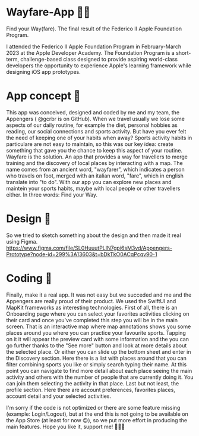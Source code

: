 # Wayfare-App 🏃‍♂️
Find your Way(fare). The final result of the Federico II Apple Foundation Program. 

I attended the Federico II Apple Foundation Program in February-March 2023 at the Apple Developer Academy. 
The Foundation Program is a short-term, challenge-based class designed to provide aspiring world-class developers the opportunity to experience Apple's learning framework while designing iOS app prototypes. 
# App concept 💭
This app was conceived, designed and coded by me and my team, the Appengers ( @gcrbr is on GitHub).
When we travel usually we lose some aspects of our daily routine, for example the diet, personal hobbies as reading, our social connections and sports activity. But have you ever felt the need of keeping one of your habits when away? Sports activity habits in particulare are not easy to maintain, so this was our key idea: create something that gave you the chance to keep this aspect of your routine. 
Wayfare is the solution. 
An app that provides a way for travellers to merge training and the discovery of local places by interacting with a map. The name comes from an ancient word, "wayfarer", which indicates a person who travels on foot, merged with an italian word, "fare", which in english translate into "to do". 
With our app you can explore new places and maintein your sports habits, maybe with local people or other travellers either. 
In three words: Find your Way.
# Design 🎨
So we tried to sketch something about the design and then made it real using Figma. 
https://www.figma.com/file/SL0HuuutPLIN7gpi6sM3vd/Appengers-Prototype?node-id=299%3A13603&t=bDkTkO0ACqPcqv90-1
# Coding 📲
Finally, make it a real app. It was not easy but we succeded and me and the Appengers are really proud of their product. 
We used the SwiftUI and MapKit frameworks as interesting technologies. 
First of all, there is an Onboarding page where you can select your favorites activities clicking on their card and once you've completed this step you will be in the main screen. That is an interactive map where map annotations shows you some places around you where you can practice your favourite sports.
Tapping on it it will appear the preview card with some information and the you can go further thanks to the "See more" button and look at more details about the selected place. Or either you can slide up the bottom sheet and enter in the Discovery section. Here there is a list with places around that you can filter combining sports you like or simply search typing their name. At this point you can navigate to find more detail about each place seeing the main activity and others with the number of people that are currently doing it. You can join them selecting the activity in that place. 
Last but not least, the profile section. Here there are account preferences, favorites places, account detail and your selected activities.

I'm sorry if the code is not optimized or there are some feature missing (example: Login/Logout), but at the end this is not going to be available on the App Store (at least for now 😉), so we put more effort in producing the main features.
Hope you like it, support me! 🧡🧡🧡
